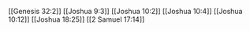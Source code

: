 [[Genesis 32:2]]
[[Joshua 9:3]]
[[Joshua 10:2]]
[[Joshua 10:4]]
[[Joshua 10:12]]
[[Joshua 18:25]]
[[2 Samuel 17:14]]
